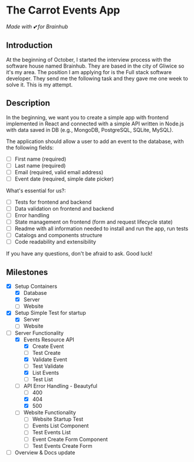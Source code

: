 # The Carrot Events App
_Made with 💕 for Brainhub_

## Introduction
At the beginning of October, I started the interview process with the software house named Brainhub. They are based in the city of Gliwice so it's my area. The position I am applying for is the Full stack software developer. They send me the following task and they gave me one week to solve it. This is my attempt.

## Description
In the beginning, we want you to create a simple app with frontend implemented in React and connected with a simple API written in Node.js with data saved in DB (e.g., MongoDB, PostgreSQL, SQLite, MySQL).

The application should allow a user to add an event to the database, with the
following fields:
 - [ ] First name (required)
 - [ ] Last name (required)
 - [ ] Email (required, valid email address)
 - [ ] Event date (required, simple date picker)

What's essential for us?:
 - [ ] Tests for frontend and backend
 - [ ] Data validation on frontend and backend
 - [ ] Error handling
 - [ ] State management on frontend (form and request lifecycle state)
 - [ ] Readme with all information needed to install and run the app, run tests
 - [ ] Catalogs and components structure
 - [ ] Code readability and extensibility

If you have any questions, don't be afraid to ask. Good luck!
## Milestones
 - [x] Setup Containers
   - [x] Database 
   - [x] Server
   - [ ] Website
 - [x] Setup Simple Test for startup
   - [x] Server
   - [ ] Website
 - [ ] Server Functionality
   - [x] Events Resource API
     - [x] Create Event
     - [ ] Test Create
     - [x] Validate Event
     - [ ] Test Validate
     - [x] List Events
     - [ ] Test List
   - [ ] API Error Handling - Beautyful
     - [ ] 400
     - [x] 404
     - [x] 500
   - [ ] Website Functionality
     - [ ] Website Startup Test
     - [ ] Events List Component
     - [ ] Test Events List
     - [ ] Event Create Form Component
     - [ ] Test Events Create Form
 - [ ] Overview & Docs update
